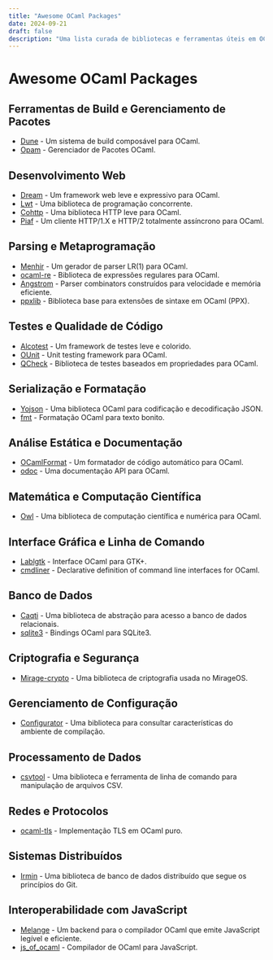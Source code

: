 ```yaml
---
title: "Awesome OCaml Packages"
date: 2024-09-21
draft: false
description: "Uma lista curada de bibliotecas e ferramentas úteis em OCaml"
---
```


# Awesome OCaml Packages

## Ferramentas de Build e Gerenciamento de Pacotes
- [Dune](https://dune.build) - Um sistema de build composável para OCaml.
- [Opam](https://opam.ocaml.org) - Gerenciador de Pacotes OCaml.

## Desenvolvimento Web
- [Dream](https://github.com/aantron/dream) - Um framework web leve e expressivo para OCaml.
- [Lwt](https://github.com/ocsigen/lwt) - Uma biblioteca de programação concorrente.
- [Cohttp](https://github.com/mirage/ocaml-cohttp) - Uma biblioteca HTTP leve para OCaml.
- [Piaf](https://github.com/anmonteiro/piaf) - Um cliente HTTP/1.X e HTTP/2 totalmente assíncrono para OCaml.

## Parsing e Metaprogramação 
- [Menhir](http://gallium.inria.fr/~fpottier/menhir/) - Um gerador de parser LR(1) para OCaml.
- [ocaml-re](https://github.com/ocaml/ocaml-re) - Biblioteca de expressões regulares para OCaml.
- [Angstrom](https://github.com/inhabitedtype/angstrom) - Parser combinators construídos para velocidade e memória eficiente.
- [ppxlib](https://github.com/ocaml-ppx/ppxlib) - Biblioteca base para extensões de sintaxe em OCaml (PPX).

## Testes e Qualidade de Código
- [Alcotest](https://github.com/mirage/alcotest) - Um framework de testes leve e colorido.
- [OUnit](https://github.com/gildor478/ounit) - Unit testing framework para OCaml.
- [QCheck](https://github.com/c-cube/qcheck) - Biblioteca de testes baseados em propriedades para OCaml.

## Serialização e Formatação
- [Yojson](https://github.com/ocaml-community/yojson) - Uma biblioteca OCaml para codificação e decodificação JSON.
- [fmt](https://github.com/dbuenzli/fmt) - Formatação OCaml para texto bonito.

## Análise Estática e Documentação
- [OCamlFormat](https://github.com/ocaml-ppx/ocamlformat) - Um formatador de código automático para OCaml.
- [odoc](https://github.com/ocaml/odoc) - Uma documentação API para OCaml.

## Matemática e Computação Científica
- [Owl](https://github.com/owlbarn/owl) - Uma biblioteca de computação científica e numérica para OCaml.

## Interface Gráfica e Linha de Comando
- [Lablgtk](https://github.com/garrigue/lablgtk) - Interface OCaml para GTK+.
- [cmdliner](https://github.com/dbuenzli/cmdliner) - Declarative definition of command line interfaces for OCaml.

## Banco de Dados
- [Caqti](https://github.com/paurkedal/ocaml-caqti) - Uma biblioteca de abstração para acesso a banco de dados relacionais.
- [sqlite3](https://github.com/mmottl/sqlite3-ocaml) - Bindings OCaml para SQLite3.

## Criptografia e Segurança
- [Mirage-crypto](https://github.com/mirage/mirage-crypto) - Uma biblioteca de criptografia usada no MirageOS.

## Gerenciamento de Configuração
- [Configurator](https://github.com/ocaml/dune/tree/master/otherlibs/configurator) - Uma biblioteca para consultar características do ambiente de compilação.

## Processamento de Dados
- [csvtool](https://github.com/Chris00/ocaml-csv) - Uma biblioteca e ferramenta de linha de comando para manipulação de arquivos CSV.

## Redes e Protocolos
- [ocaml-tls](https://github.com/mirleft/ocaml-tls) - Implementação TLS em OCaml puro.

## Sistemas Distribuídos
- [Irmin](https://github.com/mirage/irmin) - Uma biblioteca de banco de dados distribuído que segue os princípios do Git.

## Interoperabilidade com JavaScript
- [Melange](https://github.com/melange-re/melange) - Um backend para o compilador OCaml que emite JavaScript legível e eficiente.
- [js_of_ocaml](https://github.com/ocsigen/js_of_ocaml) - Compilador de OCaml para JavaScript.

